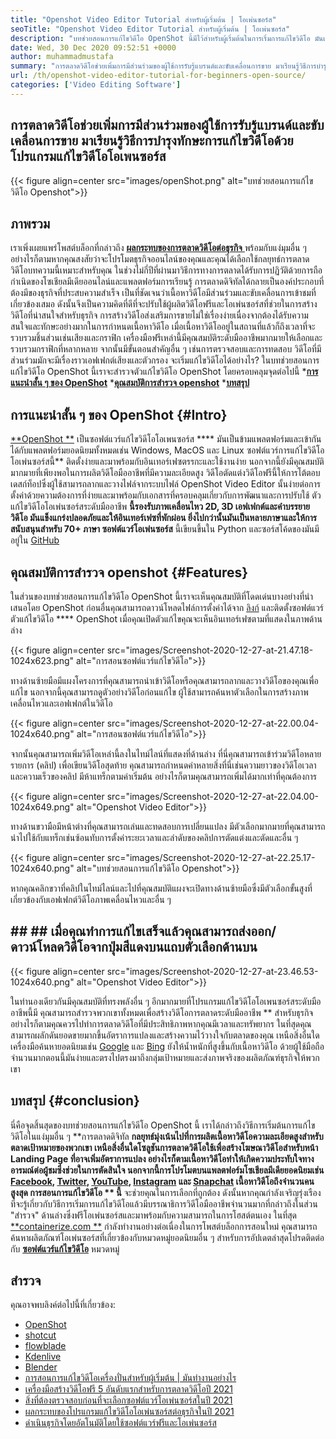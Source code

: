 ```yaml
---
title: "Openshot Video Editor Tutorial สำหรับผู้เริ่มต้น | โอเพ่นซอร์ส" 
seoTitle: "Openshot Video Editor Tutorial สำหรับผู้เริ่มต้น | โอเพ่นซอร์ส" 
description: "บทช่วยสอนการแก้ไขวิดีโอ OpenShot นี้มีไว้สำหรับผู้เริ่มต้นในการเริ่มการแก้ไขวิดีโอ มันเป็นตัวแก้ไขวิดีโออินเทรนด์ที่มีคุณสมบัติเช่นภาพเคลื่อนไหว 3 มิติและอื่น ๆ" 
date: Wed, 30 Dec 2020 09:52:51 +0000
author: muhammadmustafa
summary: "การตลาดวิดีโอช่วยเพิ่มการมีส่วนร่วมของผู้ใช้การรับรู้แบรนด์และขับเคลื่อนการขาย มาเรียนรู้วิธีการบำรุงทักษะการแก้ไขวิดีโอด้วยโปรแกรมแก้ไขวิดีโอโอเพนซอร์ส" 
url: /th/openshot-video-editor-tutorial-for-beginners-open-source/
categories: ['Video Editing Software']
---
```


## การตลาดวิดีโอช่วยเพิ่มการมีส่วนร่วมของผู้ใช้การรับรู้แบรนด์และขับเคลื่อนการขาย มาเรียนรู้วิธีการบำรุงทักษะการแก้ไขวิดีโอด้วยโปรแกรมแก้ไขวิดีโอโอเพนซอร์ส

{{< figure align=center src="images/openShot.png" alt="บทช่วยสอนการแก้ไขวิดีโอ Openshot">}}


## ภาพรวม
เราเพิ่งเผยแพร่โพสต์บล็อกที่กล่าวถึง [**ผลกระทบของการตลาดวิดีโอต่อธุรกิจ** ][1] พร้อมกับแง่มุมอื่น ๆ อย่างไรก็ตามหากคุณสงสัยว่าจะโปรโมตธุรกิจออนไลน์ของคุณและคุณได้เลือกใช้กลยุทธ์การตลาดวิดีโอบทความนี้เหมาะสำหรับคุณ ในช่วงไม่กี่ปีที่ผ่านมาวิธีการทางการตลาดได้รับการปฏิวัติด้วยการถือกำเนิดของโซเชียลมีเดียออนไลน์และแพลตฟอร์มการเรียนรู้ การตลาดดิจิทัลได้กลายเป็นองค์ประกอบที่ต้องมีของธุรกิจที่ประสบความสำเร็จ เป็นที่ชัดเจนว่าเนื้อหาวิดีโอมีส่วนร่วมและขับเคลื่อนการเข้าชมที่เกี่ยวข้องเสมอ ดังนั้นจึงเป็นความคิดที่ดีที่จะปรับใช้ผู้ผลิตวิดีโอฟรีและโอเพ่นซอร์สที่ช่วยในการสร้างวิดีโอที่น่าสนใจสำหรับธุรกิจ
การสร้างวิดีโอส่งเสริมการขายไม่ใช่เรื่องง่ายเนื่องจากต้องได้รับความสนใจและทักษะอย่างมากในการกำหนดเนื้อหาวิดีโอ เมื่อเนื้อหาวิดีโออยู่ในสถานที่แล้วก็ถึงเวลาที่จะรวบรวมชิ้นส่วนเช่นเสียงและกราฟิก เครื่องมือฟรีเหล่านี้มีคุณสมบัติระดับมืออาชีพมากมายให้เลือกและรวบรวมกราฟิกที่หลากหลาย จากนั้นมีขั้นตอนสำคัญอื่น ๆ เช่นการตรวจสอบและการทดสอบ วิดีโอที่มีส่วนร่วมมักจะมีเรื่องราวเอฟเฟกต์เสียงและตัวกรอง จะเริ่มแก้ไขวิดีโอได้อย่างไร? ในบทช่วยสอนการแก้ไขวิดีโอ OpenShot นี้เราจะสำรวจตัวแก้ไขวิดีโอ OpenShot โดยครอบคลุมจุดต่อไปนี้
  ***[การแนะนำสั้น ๆ ของ OpenShot][2]** 
  ***[คุณสมบัติการสำรวจ openshot][3]** 
  ***[บทสรุป][4]** 

## การแนะนำสั้น ๆ ของ OpenShot   {#Intro}
[**OpenShot **][5] เป็นซอฟต์แวร์แก้ไขวิดีโอโอเพนซอร์ส  ****  มันเป็นข้ามแพลตฟอร์มและเข้ากันได้กับแพลตฟอร์มยอดนิยมทั้งหมดเช่น Windows, MacOS และ Linux ซอฟต์แวร์การแก้ไขวิดีโอโอเพ่นซอร์สนี้**  ติดตั้งง่ายและมาพร้อมกับอินเทอร์เฟซตรรกะและใช้งานง่าย นอกจากนี้ยังมีคุณสมบัติมากมายที่เพียงพอในการผลิตวิดีโอมืออาชีพที่มีความละเอียดสูง วิดีโอตัดแต่งวิดีโอฟรีนี้ให้การโต้ตอบเดสก์ท็อปซึ่งผู้ใช้สามารถลากและวางไฟล์จากระบบไฟล์ OpenShot Video Editor นั้นง่ายต่อการตั้งค่าด้วยความต้องการที่ง่ายและมาพร้อมกับเอกสารที่ครอบคลุมเกี่ยวกับการพัฒนาและการปรับใช้
ตัวแก้ไขวิดีโอโอเพ่นซอร์สระดับมืออาชีพ **นี้รองรับภาพเคลื่อนไหว 2D, 3D เอฟเฟกต์และคำบรรยายวิดีโอ มันแข็งแกร่งปลอดภัยและให้อินเทอร์เฟซที่พักผ่อน ยิ่งไปกว่านั้นมันเป็นหลายภาษาและให้การสนับสนุนสำหรับ 70+ ภาษา ซอฟต์แวร์โอเพ่นซอร์ส**  นี้เขียนขึ้นใน Python และซอร์สโค้ดของมันมีอยู่ใน [GitHub][6]

## คุณสมบัติการสำรวจ openshot   {#Features}
ในส่วนของบทช่วยสอนการแก้ไขวิดีโอ OpenShot นี้เราจะเห็นคุณสมบัติที่โดดเด่นบางอย่างที่นำเสนอโดย OpenShot ก่อนอื่นคุณสามารถดาวน์โหลดไฟล์การตั้งค่าได้จาก [ลิงก์][7] และติดตั้งซอฟต์แวร์ตัวแก้ไขวิดีโอ  ****  OpenShot
เมื่อคุณเปิดตัวแก้ไขคุณจะเห็นอินเทอร์เฟซตามที่แสดงในภาพด้านล่าง

{{< figure align=center src="images/Screenshot-2020-12-27-at-21.47.18-1024x623.png" alt="การสอนซอฟต์แวร์แก้ไขวิดีโอ">}}

ทางด้านซ้ายมือมีแผงโครงการที่คุณสามารถนำเข้าวิดีโอหรือคุณสามารถลากและวางวิดีโอของคุณเพื่อแก้ไข นอกจากนี้คุณสามารถดูตัวอย่างวิดีโอก่อนแก้ไข ผู้ใช้สามารถค้นหาตัวเลือกในการสร้างภาพเคลื่อนไหวและเอฟเฟกต์ในวิดีโอ

{{< figure align=center src="images/Screenshot-2020-12-27-at-22.00.04-1024x640.png" alt="การสอนซอฟต์แวร์แก้ไขวิดีโอ">}}

จากนั้นคุณสามารถเพิ่มวิดีโอเหล่านี้ลงในไทม์ไลน์ที่แสดงที่ด้านล่าง ที่นี่คุณสามารถเข้าร่วมวิดีโอหลายรายการ (คลิป) เพื่อเขียนวิดีโอสุดท้าย คุณสามารถกำหนดค่าหลายสิ่งที่นี่เช่นความยาวของวิดีโอเวลาและความเร็วของคลิป มีห้าแทร็กตามค่าเริ่มต้น อย่างไรก็ตามคุณสามารถเพิ่มได้มากเท่าที่คุณต้องการ

{{< figure align=center src="images/Screenshot-2020-12-27-at-22.04.00-1024x649.png" alt="Openshot Video Editor">}}

ทางด้านขวามือมีหน้าต่างที่คุณสามารถเล่นและทดสอบการเปลี่ยนแปลง มีตัวเลือกมากมายที่คุณสามารถนำไปใช้กับแทร็กเช่นซ้อนทับการตั้งค่าระยะเวลาและลำดับของคลิปการตัดแต่งและตัดและอื่น ๆ

{{< figure align=center src="images/Screenshot-2020-12-27-at-22.25.17-1024x640.png" alt="บทช่วยสอนการแก้ไขวิดีโอ Openshot">}}

หากคุณคลิกขวาที่คลิปในไทม์ไลน์และไปที่คุณสมบัติแผงจะเปิดทางด้านซ้ายมือซึ่งมีตัวเลือกขั้นสูงที่เกี่ยวข้องกับเอฟเฟกต์วิดีโอภาพเคลื่อนไหวและอื่น ๆ

## ## ## เมื่อคุณทำการแก้ไขเสร็จแล้วคุณสามารถส่งออก/ดาวน์โหลดวิดีโอจากปุ่มสีแดงบนแถบตัวเลือกด้านบน

{{< figure align=center src="images/Screenshot-2020-12-27-at-23.46.53-1024x640.png" alt="Openshot Video Editor">}}

ในทำนองเดียวกันมีคุณสมบัติที่ทรงพลังอื่น ๆ อีกมากมายที่โปรแกรมแก้ไขวิดีโอโอเพนซอร์สระดับมืออาชีพนี้มี คุณสามารถสำรวจพวกเขาทั้งหมดเพื่อสร้างวิดีโอการตลาดระดับมืออาชีพ ** สำหรับธุรกิจ อย่างไรก็ตามคุณควรไปทำการตลาดวิดีโอที่มีประสิทธิภาพหากคุณมีเวลาและทรัพยากร ในที่สุดคุณสามารถผลักดันยอดขายมากขึ้นอัตราการแปลงและสร้างความไว้วางใจกับตลาดของคุณ เหนือสิ่งอื่นใดเครื่องมือค้นหายอดนิยมเช่น [Google][8] และ [Bing][9] ยังให้น้ำหนักที่สูงขึ้นกับเนื้อหาวิดีโอ ด้วยผู้ใช้มือถือจำนวนมากตอนนี้มันง่ายและตรงไปตรงมาถึงกลุ่มเป้าหมายและส่งภาพจริงของผลิตภัณฑ์ธุรกิจให้พวกเขา

## บทสรุป   {#conclusion}
นี่คือจุดสิ้นสุดของบทช่วยสอนการแก้ไขวิดีโอ OpenShot นี้ เราได้กล่าวถึงวิธีการเริ่มต้นการแก้ไขวิดีโอในแง่มุมอื่น ๆ **การตลาดดิจิทัล  **กลยุทธ์มุ่งเน้นไปที่การผลิตเนื้อหาวิดีโอความละเอียดสูงสำหรับตลาดเป้าหมายของพวกเขา เหนือสิ่งอื่นใดโซลูชันการตลาดวิดีโอใช้เพื่อสร้างโฆษณาวิดีโอสำหรับหน้า Landing Page ที่อาจเพิ่มอัตราการแปลง อย่างไรก็ตามเนื้อหาวิดีโอทำให้เกิดความประทับใจทางอารมณ์ต่อผู้ชมซึ่งช่วยในการตัดสินใจ นอกจากนี้การโปรโมตบนแพลตฟอร์มโซเชียลมีเดียยอดนิยมเช่น [Facebook][10], [Twitter][11], [YouTube][12], [Instagram][13] และ [Snapchat][14] เนื้อหาวิดีโอถึงจำนวนคนสูงสุด การสอนการแก้ไขวิดีโอ **  นี้**  จะช่วยคุณในการเลือกที่ถูกต้อง ดังนั้นหากคุณกำลังเจริญรุ่งเรืองที่จะรู้เกี่ยวกับวิธีการเริ่มการแก้ไขวิดีโอแล้วมีบรรณาธิการวิดีโอมืออาชีพจำนวนมากที่กล่าวถึงในส่วน "สำรวจ" ด้านล่างซึ่งฟรีโอเพ่นซอร์สและมาพร้อมกับความสามารถในการโฮสต์ตนเอง
ในที่สุด [**containerize.com **][15] กำลังทำงานอย่างต่อเนื่องในการโพสต์บล็อกการสอนใหม่ คุณสามารถค้นหาผลิตภัณฑ์โอเพ่นซอร์สที่เกี่ยวข้องกับหมวดหมู่ยอดนิยมอื่น ๆ สำหรับการอัปเดตล่าสุดโปรดติดต่อกับ  **[ซอฟต์แวร์แก้ไขวิดีโอ][16]**   หมวดหมู่

## สำรวจ
คุณอาจพบลิงค์ต่อไปนี้ที่เกี่ยวข้อง:
  * [OpenShot][5]
  * [shotcut][17]
  * [flowblade][18]
  * [Kdenlive][19]
  * [Blender][20]
  * [การสอนการแก้ไขวิดีโอเครื่องปั่นสำหรับผู้เริ่มต้น | มันทำงานอย่างไร][21]
  * [เครื่องมือสร้างวิดีโอฟรี 5 อันดับแรกสำหรับการตลาดวิดีโอปี 2021][22]
  * [สิ่งที่ต้องตรวจสอบก่อนที่จะเลือกซอฟต์แวร์โอเพ่นซอร์สในปี 2021][23]
  * [ผลกระทบของโปรแกรมแก้ไขวิดีโอโอเพ่นซอร์สต่อธุรกิจในปี 2021][1]
  * [ดำเนินธุรกิจโดยอัตโนมัติโดยใช้ซอฟต์แวร์ฟรีและโอเพ่นซอร์ส][24]

  
[1]: https://blog.containerize.com/video-editing-software/how-video-editing-software-improves-business-video-marketing/
[2]: #intro
[3]: #features
[4]: #Conclusion
[5]: https://products.containerize.com/video-editing-software/openshot
[6]: https://github.com/OpenShot/openshot-qt
[7]: https://www.openshot.org/download/
[8]: https://www.google.com/
[9]: https://www.bing.com/
[10]: https://www.facebook.com/
[11]: https://twitter.com/home
[12]: https://www.youtube.com/
[13]: http://instagram.com
[14]: https://www.snapchat.com/
[15]: https://www.containerize.com/
[16]: https://products.containerize.com/video-editing-software
[17]: https://products.containerize.com/video-editing-software/shotcut
[18]: https://products.containerize.com/video-editing-software/flowblade
[19]: https://products.containerize.com/video-editing-software/kdenlive
[20]: https://products.containerize.com/video-editing-software/blender
[21]: https://blog.containerize.com/video-editing-software/blender-video-editing-tutorial-for-beginners/
[22]: https://blog.containerize.com/video-editing-software/top-5-open-source-video-editor-software-for-video-marketing/
[23]: https://blog.containerize.com/cmdb-software/things-to-review-before-opting-open-source-software-in-2021/
[24]: https://blog.containerize.com/blogging/automate-business-operations-using-open-source-software/
